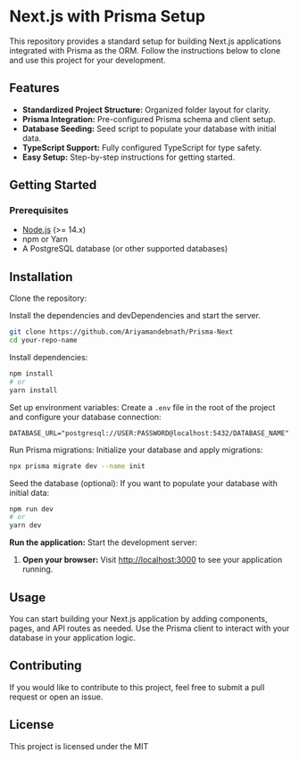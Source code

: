 # Next.js with Prisma Setup

This repository provides a standard setup for building Next.js applications integrated with Prisma as the ORM. Follow the instructions below to clone and use this project for your development.

## Features

- **Standardized Project Structure:** Organized folder layout for clarity.
- **Prisma Integration:** Pre-configured Prisma schema and client setup.
- **Database Seeding:** Seed script to populate your database with initial data.
- **TypeScript Support:** Fully configured TypeScript for type safety.
- **Easy Setup:** Step-by-step instructions for getting started.

## Getting Started

### Prerequisites

- [Node.js](https://nodejs.org/en/download/) (>= 14.x)
- npm or Yarn
- A PostgreSQL database (or other supported databases)


## Installation

Clone the repository:

Install the dependencies and devDependencies and start the server.

```sh
git clone https://github.com/Ariyamandebnath/Prisma-Next
cd your-repo-name
```

Install dependencies:
```sh
npm install
# or
yarn install
```
Set up environment variables: Create a `.env` file in the root of the project and configure your database connection:

```plaintext
DATABASE_URL="postgresql://USER:PASSWORD@localhost:5432/DATABASE_NAME"
```

Run Prisma migrations: Initialize your database and apply migrations:


```sh
npx prisma migrate dev --name init
```

Seed the database (optional): If you want to populate your database with initial data:
```sh
npm run dev
# or
yarn dev
```
**Run the application:** Start the development server:

1. **Open your browser:** 
   Visit [http://localhost:3000](http://localhost:3000) to see your application running.


## Usage


You can start building your Next.js application by adding components, pages, and API routes as needed. Use the Prisma client to interact with your database in your application logic.

## Contributing

If you would like to contribute to this project, feel free to submit a pull request or open an issue.
## License
This project is licensed under the MIT
